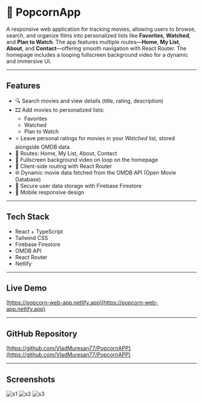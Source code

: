 # 🍿 PopcornApp

A responsive web application for tracking movies, allowing users to browse, search, and organize films into personalized lists like **Favorites**, **Watched**, and **Plan to Watch**. The app features multiple routes—**Home**, **My List**, **About**, and **Contact**—offering smooth navigation with React Router. The homepage includes a looping fullscreen background video for a dynamic and immersive UI.

---

## Features

- 🔍 Search movies and view details (title, rating, description)  
- 🎞️ Add movies to personalized lists:  
  - Favorites  
  - Watched  
  - Plan to Watch  
- ⭐ Leave personal ratings for movies in your *Watched* list, stored alongside OMDB data  
- 📂 Routes: Home, My List, About, Contact  
- 🌄 Fullscreen background video on loop on the homepage  
- 🔁 Client-side routing with React Router  
- 🌐 Dynamic movie data fetched from the OMDB API (Open Movie Database)  
- 🔐 Secure user data storage with Firebase Firestore  
- 📱 Mobile responsive design  

---

## Tech Stack

- React + TypeScript  
- Tailwind CSS  
- Firebase Firestore  
- OMDB API  
- React Router  
- Netlify  

---

## Live Demo

[https://popcorn-web-app.netlify.app](https://popcorn-web-app.netlify.app)

---

## GitHub Repository

[https://github.com/VladMuresan77/PopcornAPP](https://github.com/VladMuresan77/PopcornAPP)

---

## Screenshots

![s1](https://github.com/user-attachments/assets/4cb48805-a7e5-4fd8-90ad-1d6f5ce9f3e4)
![s2](https://github.com/user-attachments/assets/2f685d8b-be63-49e6-81e4-33b0a4b70817)
![s3](https://github.com/user-attachments/assets/dd05511b-10ce-4652-98b3-e8ffb15b9a0c)


